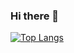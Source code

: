### Hi there 👋

[![Top Langs](https://github-readme-stats.vercel.app/api/top-langs/?username=adko1396&langs_count=1&layout=compact&hide=html,css,javascript&card_width=495&card_height=195&theme=dark&custom_title=Most%20Used%20Languages&exclude_repo=repo1,repo2,repo3)](https://github.com/anuraghazra/github-readme-stats)








<!--
**adko1396/adko1396** is a ✨ _special_ ✨ repository because its `README.md` (this file) appears on your GitHub profile.

Here are some ideas to get you started:

- 🔭 I’m currently working on ...
- 🌱 I’m currently learning ...
- 👯 I’m looking to collaborate on ...
- 🤔 I’m looking for help with ...
- 💬 Ask me about ...
- 📫 How to reach me: ...
- 😄 Pronouns: ...
- ⚡ Fun fact: ...




-->
